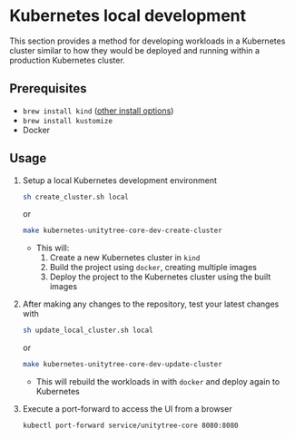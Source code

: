 # Kubernetes local development

This section provides a method for developing workloads in a Kubernetes cluster similar
to how they would be deployed and running within a production Kubernetes cluster.

## Prerequisites

- `brew install kind` ([other install options](https://kind.sigs.k8s.io/docs/user/quick-start/))
- `brew install kustomize`
- Docker

## Usage

1. Setup a local Kubernetes development environment
    ```bash
    sh create_cluster.sh local
    ```
    
    or

    ```bash
    make kubernetes-unitytree-core-dev-create-cluster
    ```

    - This will:
        1. Create a new Kubernetes cluster in `kind`
        1. Build the project using `docker`, creating multiple images
        1. Deploy the project to the Kubernetes cluster using the built images

1. After making any changes to the repository, test your latest changes with
    ```bash
    sh update_local_cluster.sh local
    ```

    or

    ```bash
    make kubernetes-unitytree-core-dev-update-cluster
    ```

    - This will rebuild the workloads in with `docker` and deploy again to Kubernetes

1. Execute a port-forward to access the UI from a browser
    ```sh
    kubectl port-forward service/unitytree-core 8080:8080
    ```
